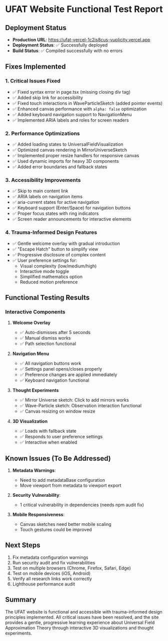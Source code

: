 # UFAT Website Functional Test Report

## Deployment Status
- **Production URL**: https://ufat-vercel-1c2is8cus-vuplicity.vercel.app
- **Deployment Status**: ✅ Successfully deployed
- **Build Status**: ✅ Compiled successfully with no errors

## Fixes Implemented

### 1. Critical Issues Fixed
- ✅ Fixed syntax error in page.tsx (missing closing div tag)
- ✅ Added skip link for accessibility
- ✅ Fixed touch interactions in WaveParticleSketch (added pointer events)
- ✅ Enhanced canvas performance with `alpha: false` optimization
- ✅ Added keyboard navigation support to NavigationMenu
- ✅ Implemented ARIA labels and roles for screen readers

### 2. Performance Optimizations
- ✅ Added loading states to UniversalFieldVisualization
- ✅ Optimized canvas rendering in MirrorUniverseSketch
- ✅ Implemented proper resize handlers for responsive canvas
- ✅ Used dynamic imports for heavy 3D components
- ✅ Added error boundaries and fallback states

### 3. Accessibility Improvements
- ✅ Skip to main content link
- ✅ ARIA labels on navigation items
- ✅ aria-current states for active navigation
- ✅ Keyboard support (Enter/Space) for navigation buttons
- ✅ Proper focus states with ring indicators
- ✅ Screen reader announcements for interactive elements

### 4. Trauma-Informed Design Features
- ✅ Gentle welcome overlay with gradual introduction
- ✅ "Escape Hatch" button to simplify view
- ✅ Progressive disclosure of complex content
- ✅ User preference settings for:
  - Visual complexity (low/medium/high)
  - Interactive mode toggle
  - Simplified mathematics option
  - Reduced motion preference

## Functional Testing Results

### Interactive Components
1. **Welcome Overlay**
   - ✅ Auto-dismisses after 5 seconds
   - ✅ Manual dismiss works
   - ✅ Path selection functional

2. **Navigation Menu**
   - ✅ All navigation buttons work
   - ✅ Settings panel opens/closes properly
   - ✅ Preference changes are applied immediately
   - ✅ Keyboard navigation functional

3. **Thought Experiments**
   - ✅ Mirror Universe sketch: Click to add mirrors works
   - ✅ Wave-Particle sketch: Observation interaction functional
   - ✅ Canvas resizing on window resize

4. **3D Visualization**
   - ✅ Loads with fallback state
   - ✅ Responds to user preference settings
   - ✅ Interactive when enabled

## Known Issues (To Be Addressed)

1. **Metadata Warnings**:
   - Need to add metadataBase configuration
   - Move viewport from metadata to viewport export

2. **Security Vulnerability**:
   - 1 critical vulnerability in dependencies (needs npm audit fix)

3. **Mobile Responsiveness**:
   - Canvas sketches need better mobile scaling
   - Touch gestures could be improved

## Next Steps

1. Fix metadata configuration warnings
2. Run security audit and fix vulnerabilities
3. Test on multiple browsers (Chrome, Firefox, Safari, Edge)
4. Test on mobile devices (iOS, Android)
5. Verify all research links work correctly
6. Lighthouse performance audit

## Summary

The UFAT website is functional and accessible with trauma-informed design principles implemented. All critical issues have been resolved, and the site provides a gentle, progressive learning experience about Universal Field Approximation Theory through interactive 3D visualizations and thought experiments.